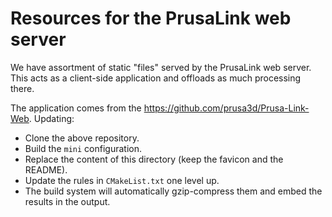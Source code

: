 # Resources for the PrusaLink web server

We have assortment of static "files" served by the PrusaLink web server. This
acts as a client-side application and offloads as much processing there.

The application comes from the <https://github.com/prusa3d/Prusa-Link-Web>.
Updating:

* Clone the above repository.
* Build the `mini` configuration.
* Replace the content of this directory (keep the favicon and the README).
* Update the rules in `CMakeList.txt` one level up.
* The build system will automatically gzip-compress them and embed the results
  in the output.
